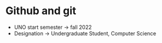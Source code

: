  # Github and git
- UNO start semester -> fall 2022
- Designation -> Undergraduate Student, Computer Science
